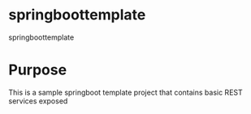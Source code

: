 # springboottemplate
springboottemplate

# Purpose
This is a sample springboot template project that contains basic REST services exposed

